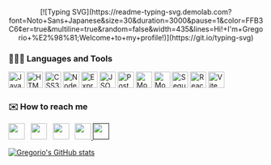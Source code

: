 <div align="center">
  <!-- Typing SVG by DenverCoder1 - https://github.com/DenverCoder1/readme-typing-svg -->
  [![Typing SVG](https://readme-typing-svg.demolab.com?font=Noto+Sans+Japanese&size=30&duration=3000&pause=1&color=FFB3C6&center=true&multiline=true&random=false&width=435&lines=Hi!+I'm+Gregorio+%E2%98%81;Welcome+to+my+profile!)](https://git.io/typing-svg)
</div>

### 👨🏻‍💻 Languages and Tools <br />
<img height="32" width="32" src="https://cdn.jsdelivr.net/npm/simple-icons@v11/icons/javascript.svg" alt="JavaScript"/>
<img height="32" width="32" src="https://cdn.jsdelivr.net/npm/simple-icons@v11/icons/html5.svg" alt="HTML5"/>
<img height="32" width="32" src="https://cdn.jsdelivr.net/npm/simple-icons@v11/icons/css3.svg" alt="CSS3"/>
<img height="32" width="32" src="https://cdn.jsdelivr.net/npm/simple-icons@v11/icons/nodedotjs.svg" alt="Node.js"/>
<img height="32" width="32" src="https://cdn.jsdelivr.net/npm/simple-icons@v11/icons/express.svg" alt="Express.js"/>
<img height="32" width="32" src="https://cdn.jsdelivr.net/npm/simple-icons@v11/icons/jsonwebtokens.svg" alt="JSON Web Tokens"/>
<img height="32" width="32" src="https://cdn.jsdelivr.net/npm/simple-icons@v11/icons/postgresql.svg" alt="PostgreSQL"/>
<img height="32" width="32" src="https://cdn.jsdelivr.net/npm/simple-icons@v11/icons/mongodb.svg" alt="MongoDB"/>
<img height="32" width="32" src="https://cdn.jsdelivr.net/npm/simple-icons@v11/icons/mongoose.svg" alt="Mongoose"/>
<img height="32" width="32" src="https://cdn.jsdelivr.net/npm/simple-icons@v11/icons/sequelize.svg" alt="Sequelize"/>
<img height="32" width="32" src="https://cdn.jsdelivr.net/npm/simple-icons@v11/icons/react.svg" alt="React.js"/>
<img height="32" width="32" src="https://cdn.jsdelivr.net/npm/simple-icons@v11/icons/vite.svg" alt="Vite"/>

### ✉️ How to reach me <br>
[<img height="32" width="32" src="https://cdn.jsdelivr.net/npm/simple-icons@v11/icons/linkedin.svg" />](https://www.linkedin.com/in/gregoriotsr/)  &nbsp; [<img height="32" width="32" src="https://cdn.jsdelivr.net/npm/simple-icons@v11/icons/discord.svg" />](discordapp.com/users/310267269923995650)  &nbsp; [<img height="32" width="32" src="https://cdn.jsdelivr.net/npm/simple-icons@v11/icons/instagram.svg" />](https://www.instagram.com/friskg_/)  &nbsp; <a href="mailto:gralfonsotr@gmail.com"> <img height="32" width="32" src="https://cdn.jsdelivr.net/npm/simple-icons@v11/icons/gmail.svg" />
<a href=""></a>
<a href=""><img height="32" width="32" src="https://cdn.jsdelivr.net/npm/simple-icons@v11/icons/[ICON SLUG].svg" /></a>

[![Gregorio's GitHub stats](https://github-readme-stats.vercel.app/api?username=GREGORIOtsr&theme=synthwave&show_icon=true&hide=issues)](https://github.com/anuraghazra/github-readme-stats)
